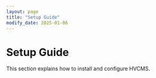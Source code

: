 ```yaml
---
layout: page
title: "Setup Guide"
modify_date: 2025-01-06
---
```


# Setup Guide

This section explains how to install and configure HVCMS.
